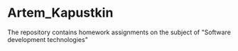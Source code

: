 # Artem_Kapustkin
The repository contains homework assignments on the subject of  "Software development technologies"
